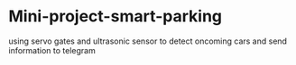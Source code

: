 # Mini-project-smart-parking
using servo gates and ultrasonic sensor to detect oncoming cars and send information to telegram
